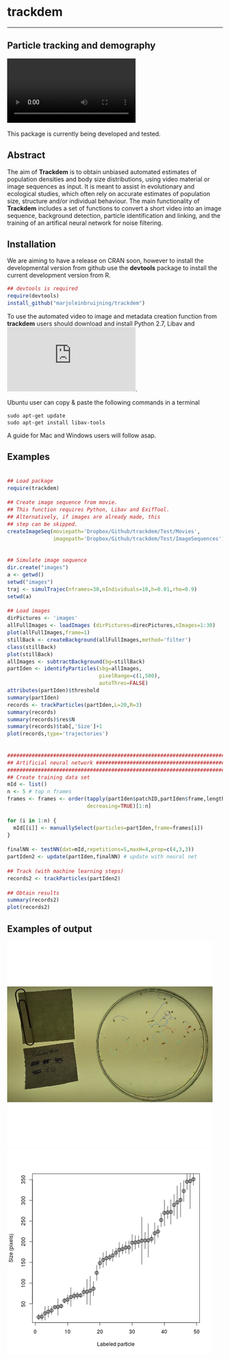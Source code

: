 # trackdem

---
Particle tracking and demography
---

![](images/animation.mp4)

This package is currently being developed and tested.

## Abstract
The aim of **Trackdem** is to obtain unbiased automated estimates of population 
densities and body size distributions, using video material or image 
sequences as input. It is meant to assist in evolutionary and ecological studies, which 
often rely on accurate estimates of population size, structure and/or 
individual behaviour. The main functionality of **Trackdem** 
includes a set of functions to convert a short video into an image sequence, 
background detection, particle identification and linking, and 
the training of an artifical neural network for noise filtering.


## Installation

We are aiming to have a release on CRAN soon,
however to install the developmental version from github use the **devtools** package to install the current development version from R.

```r
## devtools is required
require(devtools)
install_github("marjoleinbruijning/trackdem")
```

To use the automated video to image and metadata creation function from **trackdem** users should download and install Python 2.7,  Libav and ![ExifTool](http://www.sno.phy.queensu.ca/~phil/exiftool/install.html).

Ubuntu user can copy & paste the following commands in a terminal 
```
sudo apt-get update
sudo apt-get install libav-tools
``` 

A guide for Mac and Windows users will follow asap.

## Examples

```r

## Load package
require(trackdem)

## Create image sequence from movie.
## This function requires Python, Libav and ExifTool.
## Alternatively, if images are already made, this
## step can be skipped.
createImageSeq(moviepath='Dropbox/Github/trackdem/Test/Movies',
               imagepath='Dropbox/Github/trackdem/Test/ImageSequences')


## Simulate image sequence
dir.create("images")
a <- getwd()
setwd("images")
traj <- simulTrajec(nframes=30,nIndividuals=10,h=0.01,rho=0.9)
setwd(a)

## Load images
dirPictures <- 'images'
allFullImages <- loadImages (dirPictures=direcPictures,nImages=1:30)
plot(allFullImages,frame=1)
stillBack <- createBackground(allFullImages,method='filter')
class(stillBack)
plot(stillBack)
allImages <- subtractBackground(bg=stillBack)
partIden <- identifyParticles(sbg=allImages,
                              pixelRange=c(1,500),
                              autoThres=FALSE)
attributes(partIden)$threshold
summary(partIden)
records <- trackParticles(partIden,L=20,R=3)
summary(records)
summary(records)$res$N
summary(records)$tab[,'Size']+1
plot(records,type='trajectories')


#########################################################################
## Artificial neural network ############################################
#########################################################################
## Create training data set
mId <- list()
n <- 5 # top n frames
frames <- frames <- order(tapply(partIden$patchID,partIden$frame,length),
                          decreasing=TRUE)[1:n]
                
for (i in 1:n) {
  mId[[i]] <- manuallySelect(particles=partIden,frame=frames[i])
}

finalNN <- testNN(dat=mId,repetitions=5,maxH=4,prop=c(4,3,3))
partIden2 <- update(partIden,finalNN) # update with neural net

## Track (with machine learning steps)
records2 <- trackParticles(partIden2)

## Obtain results
summary(records2)
plot(records2)


```
## Examples of output
![](images/trackingResults.png)
![](images/sizeRecord.png)


